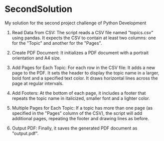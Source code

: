 # SecondSolution
My solution for the second project challenge of Python Development

1. Read Data from CSV: The script reads a CSV file named "topics.csv" using pandas. It expects the CSV to contain at least two columns: one for the "Topic" and another for the "Pages".

2. Create PDF Document: It initializes a PDF document with a portrait orientation and A4 size.

3. Add Pages for Each Topic: For each row in the CSV file:
It adds a new page to the PDF.
It sets the header to display the topic name in a larger, bold font and a specified text color.
It draws horizontal lines across the page at regular intervals.

4. Add Footers: At the bottom of each page, it includes a footer that repeats the topic name in italicized, smaller font and a lighter color.

5. Multiple Pages for Each Topic: If a topic has more than one page (as specified in the "Pages" column of the CSV), the script will add additional pages, repeating the footer and drawing lines as before.

6. Output PDF: Finally, it saves the generated PDF document as "output.pdf".